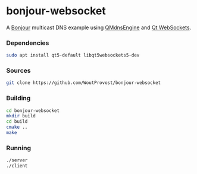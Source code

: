 # bonjour-websocket
A [Bonjour](https://developer.apple.com/bonjour/) multicast DNS example using [QMdnsEngine](https://github.com/nitroshare/qmdnsengine) and [Qt WebSockets](https://doc.qt.io/qt-5/qtwebsockets-index.html).

### Dependencies
```bash
sudo apt install qt5-default libqt5websockets5-dev
```

### Sources
```bash
git clone https://github.com/WoutProvost/bonjour-websocket
```

### Building
```bash
cd bonjour-websocket
mkdir build
cd build
cmake ..
make
```

### Running
```bash
./server
./client
```